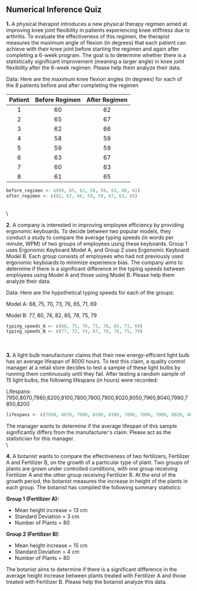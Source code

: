 Numerical Inference Quiz
---------------------------------------

**1.** A physical therapist introduces a new physical therapy regimen aimed at improving knee joint flexibility in patients experiencing knee stiffness due to arthritis. To evaluate the effectiveness of this regimen, the therapist measures the maximum angle of flexion (in degrees) that each patient can achieve with their knee joint before starting the regimen and again after completing a 6-week program. The goal is to determine whether there is a statistically significant improvement (meaning a larger angle) in knee joint flexibility after the 6-week regimen.  Please help them analyze their data.

Data:
Here are the maximum knee flexion angles (in degrees) for each of the 8 patients before and after completing the regimen

| Patient | Before Regimen | After Regimen |
|:----:|:--------------:|:-------------:|
|  1   |       60       |       62      |
|  2   |       65       |       67      |
|  3   |       62       |       66      |
|  4   |       58       |       59      |
|  5   |       59       |       59      |
|  6   |       63       |       67      |
|  7   |       60       |       63      |
|  8   |       61       |       65      |

```r
before_regimen <- c(60, 65, 62, 58, 59, 63, 60, 61)
after_regimen <- c(62, 67, 66, 59, 59, 67, 63, 65)
```
\
\

**2.** A company is interested in improving employee efficiency by providing ergonomic keyboards. To decide between two popular models, they conduct a study to compare the average typing speeds (in words per minute, WPM) of two groups of employees using these keyboards. Group 1 uses Ergonomic Keyboard Model A, and Group 2 uses Ergonomic Keyboard Model B. Each group consists of employees who had not previously used ergonomic keyboards to minimize experience bias. The company aims to determine if there is a significant difference in the typing speeds between employees using Model A and those using Model B.  Please help them analyze their data.

Data:
Here are the hypothetical typing speeds for each of the groups:

Model A: 68, 75, 70, 73, 76, 65, 71, 69

Model B: 77, 80, 74, 82, 85, 78, 75, 79

```r
typing_speeds_A <- c(68, 75, 70, 73, 76, 65, 71, 69)
typing_speeds_B <- c(77, 72, 74, 67, 70, 78, 75, 79)
```
\
\
**3.** A light bulb manufacturer claims that their new energy-efficient light bulb has an average lifespan of 8000 hours. To test this claim, a quality control manager at a retail store decides to test a sample of these light bulbs by running them continuously until they fail. After testing a random sample of 15 light bulbs, the following lifespans (in hours) were recorded:

Lifespans: 7950,8070,7980,8200,8100,7800,7800,7900,8020,8050,7960,8040,7980,7850,8200

```r
lifespans <- c(7950, 8070, 7980, 8200, 8100, 7800, 7800, 7900, 8020, 8050, 7960, 8040, 7980, 7850, 8200)
```

The manager wants to determine if the average lifespan of this sample significantly differs from the manufacturer's claim.  Please act as the statistician for this manager.
\
\

**4.** A botanist wants to compare the effectiveness of two fertilizers, Fertilizer A and Fertilizer B, on the growth of a particular type of plant. Two groups of plants are grown under controlled conditions, with one group receiving Fertilizer A and the other group receiving Fertilizer B. At the end of the growth period, the botanist measures the increase in height of the plants in each group. The botanist has compiled the following summary statistics:

**Group 1 (Fertilizer A):**

* Mean height increase = 13 cm
* Standard Deviation = 3 cm
* Number of Plants = 80

**Group 2 (Fertilizer B):**

* Mean height increase = 15 cm
* Standard Deviation = 4 cm
* Number of Plants = 80

The botanist aims to determine if there is a significant difference in the average height increase between plants treated with Fertilizer A and those treated with Fertilizer B.  Please help the botanist analyze this data.
